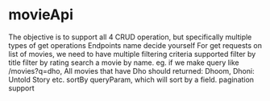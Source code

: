 # movieApi



The objective is to support all 4 CRUD operation, but specifically multiple types of get operations
Endpoints name decide yourself
For get requests on list of movies, we need to have multiple filtering criteria supported
filter by title
filter by rating
search a movie by name. eg. if we make query like /movies?q=dho, All movies that have Dho should returned: Dhoom, Dhoni: Untold Story etc.
sortBy queryParam, which will sort by a field.
pagination support
